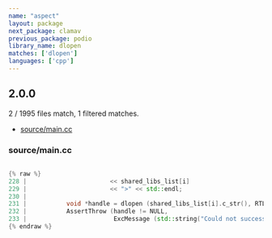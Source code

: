 ```yaml
---
name: "aspect"
layout: package
next_package: clamav
previous_package: podio
library_name: dlopen
matches: ['dlopen']
languages: ['cpp']
---
```

## 2.0.0
2 / 1995 files match, 1 filtered matches.

 - [source/main.cc](#sourcemaincc)

### source/main.cc

```cpp

{% raw %}
228 |                       << shared_libs_list[i]
229 |                       << ">" << std::endl;
230 | 
231 |           void *handle = dlopen (shared_libs_list[i].c_str(), RTLD_LAZY);
232 |           AssertThrow (handle != NULL,
233 |                        ExcMessage (std::string("Could not successfully load shared library <")
{% endraw %}

```
